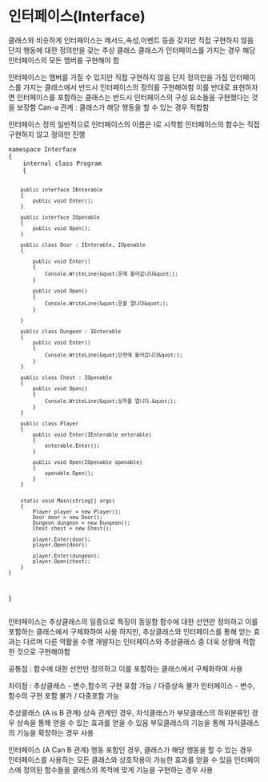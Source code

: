 <h1 id="인터페이스interface">인터페이스(Interface)</h1>
<p>클래스와 비슷하게 인터페이스는 메서드,속성,이벤트 등을 갖지만 직접 구현하지 않음
단지 행동에 대한 정의만을 갖는 추상 클래스
클래스가 인터페이스를 가지는 경우 해당 인터페이스의 모든 멤버를 구현해야 함</p>
<p>인터페이스는 맴버를 가질 수 있지만 직접 구현하지 않음 단지 정의만을 가짐
인터페이스를 가지는 클래스에서 반드시 인터페이스의 정의를 구현해야함
이를 반대로 표현하자면 인터페이스를 포함하는 클래스는
반드시 인터페이스의 구성 요소들을 구현했다는 것을 보장함
Can-a 관계 : 클래스가 해당 행동을 할 수 있는 경우 적합함</p>
<p>인터페이스 정의
일반적으로 인터페이스의 이름은 I로 시작함
인터페이스의 함수는 직접 구현하지 않고 정의만 진행</p>
<pre><code>namespace Interface
{
    internal class Program
    {

        public interface IEnterable
        {
            public void Enter();
        }

        public interface IOpenable
        {
            public void Open();
        }

        public class Door : IEnterable, IOpenable
        {

            public void Enter()
            {
                Console.WriteLine(&quot;문에 들어갑니다&quot;);
            }

            public void Open()
            {
                Console.WriteLine(&quot;문을 엽니다&quot;);
            }

        }

        public class Dungeon : IEnterable
        {
            public void Enter()
            {
                Console.WriteLine(&quot;던전에 들어갑니다&quot;);
            }
        }

        public class Chest : IOpenable
        {
            public void Open()
            {
                Console.WriteLine(&quot;상자를 엽니다.&quot;);
            }
        }

        public class Player
        {
            public void Enter(IEnterable enterable)
            {
                enterable.Enter();
            }

            public void Open(IOpenable openable)
            {
                openable.Open();
            }
        }


        static void Main(string[] args)
        {
            Player player = new Player();
            Door door = new Door();
            Dungeon dungeon = new Dungeon();
            Chest chest = new Chest();

            player.Enter(door);
            player.Open(door);

            player.Enter(dungeon);
            player.Open(chest);
        }
    }
}
</code></pre><p>인터페이스는 추상클래스의 일종으로 특징이 동일함
함수에 대한 선언만 정의하고 이를 포함하는 클래스에서 구체화하여 사용
하지만, 추상클래스와 인터페이스를 통해 얻는 효과는 다르며 다른 역활을 수행
개발자는 인터페이스와 추상클래스 중 더욱 상황에 적합한 것으로 구현해야함</p>
<p>공통점 : 함수에 대한 선언만 정의하고 이를 포함하는 클래스에서 구체화하여 사용</p>
<p>차이점 : 추상클래스 - 변수,함수의 구현 포함 가능 / 다중상속 불가
           인터페이스 - 변수,함수의 구현 포함 불가 / 다중포함 가능</p>
<p>추상클래스 (A is B 관계)
상속 관계인 경우, 자식클래스가 부모클래스의 하위분류인 경우
상속을 통해 얻을 수 있는 효과를 얻을 수 있음
부모클래스의 기능을 통해 자식클래스의 기능을 확장하는 경우 사용</p>
<p>인터페이스 (A Can B 관계)
행동 포함인 경우, 클래스가 해당 행동을 할 수 있는 경우
인터페이스를 사용하는 모든 클래스와 상호작용이 가능한 효과를 얻을 수 있음
인터페이스에 정의된 함수들을 클래스의 목적에 맞게 기능을 구현하는 경우 사용</p>